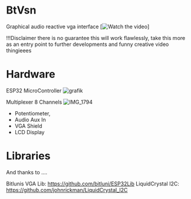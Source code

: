 # BtVsn

Graphical audio reactive vga interface
[![Watch the video]((https://player.vimeo.com/video/904929664?h=1f6e767beb))]

!!!Disclaimer
there is no guarantee this will work flawlessly, take this more as an entry point to
further developments and funny creative video thingieees

# Hardware
ESP32 MicroController
![grafik](https://github.com/MEO03W/BtVsn/assets/58468907/8c1ae5c3-dc6c-487f-9fcb-e0fd77e45fe1)


Multiplexer 8 Channels 
![IMG_1794](https://github.com/MEO03W/BtVsn/assets/58468907/a1874c08-2078-443f-98c0-00ea4966939a)

- Potentiometer,
- Audio Aux In
- VGA Shield
- LCD Display 

# Libraries
And thanks to ....

Bitlunis VGA Lib: https://github.com/bitluni/ESP32Lib
LiquidCrystal I2C: https://github.com/johnrickman/LiquidCrystal_I2C
